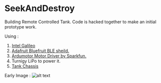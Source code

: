 # SeekAndDestroy
Building Remote Controlled Tank.  Code is hacked together to make an initial prototype work.

Using : 
1. [Intel Galileo](https://www.arduino.cc/en/ArduinoCertified/IntelGalileoGen2)
2. [Adafruit Bluefruit BLE sheild.](https://www.adafruit.com/product/2479)
3. [Ardumotor Motor Driver by Sparkfun.](https://www.sparkfun.com/products/14129)
4. Turnigy LiPo to power it.
5. [Tank Chassis](https://www.sparkfun.com/products/12091)
 
Early Image :
![alt text](https://github.com/zylajeff/SeekAndDestroy/blob/master/IMG_20180113_182258.jpg)
